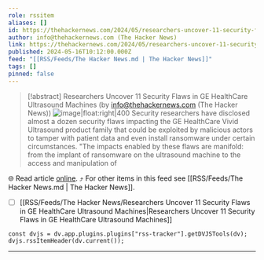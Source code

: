 ```yaml
---
role: rssitem
aliases: []
id: https://thehackernews.com/2024/05/researchers-uncover-11-security-flaws.html
author: info@thehackernews.com (The Hacker News)
link: https://thehackernews.com/2024/05/researchers-uncover-11-security-flaws.html
published: 2024-05-16T10:12:00.000Z
feed: "[[RSS/Feeds/The Hacker News.md | The Hacker News]]"
tags: []
pinned: false
---
```


> [!abstract] Researchers Uncover 11 Security Flaws in GE HealthCare Ultrasound Machines (by info@thehackernews.com (The Hacker News))
> ![image|float:right|400](https://blogger.googleusercontent.com/img/b/R29vZ2xl/AVvXsEj0W6bvR9fzkycXkJJdcnbs_5eE6MI3KteW1cqK4EmjT9CtU3UeHZ9qrBsDt81R0i6Ihyphenhyphen9LKFhwPHDAoHdYzi_rLcg_FZC7x4ddV05oV0ybdTa8rd1Uu-lwxbQbHJeLL2X19HyElBjinJemsN7A8V5cenapqWtdFi0mJjbbAQroZFomNspkugGaARpukihf/s1600/machine.png) Security researchers have disclosed almost a dozen security flaws impacting the GE HealthCare Vivid Ultrasound product family that could be exploited by malicious actors to tamper with patient data and even install ransomware under certain circumstances. "The impacts enabled by these flaws are manifold: from the implant of ransomware on the ultrasound machine to the access and manipulation of

🌐 Read article [online](https://thehackernews.com/2024/05/researchers-uncover-11-security-flaws.html). ⤴ For other items in this feed see [[RSS/Feeds/The Hacker News.md | The Hacker News]].

- [ ] [[RSS/Feeds/The Hacker News/Researchers Uncover 11 Security Flaws in GE HealthCare Ultrasound Machines|Researchers Uncover 11 Security Flaws in GE HealthCare Ultrasound Machines]]

~~~dataviewjs
const dvjs = dv.app.plugins.plugins["rss-tracker"].getDVJSTools(dv);
dvjs.rssItemHeader(dv.current());
~~~

- - -


